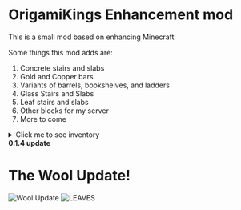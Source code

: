 # OrigamiKings Enhancement mod
This is a small mod based on enhancing Minecraft

Some things this mod adds are:
1. Concrete stairs and slabs
2. Gold and Copper bars
3. Variants of barrels, bookshelves, and ladders
4. Glass Stairs and Slabs
5. Leaf stairs and slabs
6. Other blocks for my server
7. More to come


<details><summary>Click me to see inventory</summary>
<p>

# Some in-game pictures
![inventory_1](https://user-images.githubusercontent.com/115757805/212568621-a4716b83-c793-494e-9381-ee2a4cf24321.png)
![inventory_2](https://user-images.githubusercontent.com/115757805/212568626-db96d748-dc6a-4a2b-9624-2d6e5ab86894.png)
![inventory_3](https://user-images.githubusercontent.com/115757805/212568637-bc665892-64e5-4d25-a83f-dc653e531716.png)
![inventory_4](https://user-images.githubusercontent.com/115757805/212568644-41d954e8-0abe-4397-a261-f0e150758842.png)
![inventory_5](https://user-images.githubusercontent.com/115757805/212568652-4fa9dcb4-17cd-4de7-8572-5a38716659eb.png)

</p>
</details

**0.1.4 update**

# The Wool Update!
![Wool Update](https://user-images.githubusercontent.com/115757805/212448757-af449257-c2ed-4da4-8f9f-72f96e01b4c5.png)
![LEAVES](https://user-images.githubusercontent.com/115757805/212568287-c2d2adce-0be6-4a62-a957-71127874605a.png)


